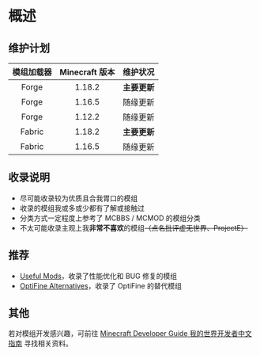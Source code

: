 # 概述

## 维护计划

| 模组加载器 | Minecraft 版本 |   维护状况   |
| :--------: | :------------: | :----------: |
|   Forge    |     1.18.2     | **主要更新** |
|   Forge    |     1.16.5     |   随缘更新   |
|   Forge    |     1.12.2     |   随缘更新   |
|   Fabric   |     1.18.2     | **主要更新** |
|   Fabric   |     1.16.5     |   随缘更新   |

## 收录说明

- 尽可能收录较为优质且合我胃口的模组
- 收录的模组我或多或少都有了解或接触过
- 分类方式一定程度上参考了 MCBBS / MCMOD 的模组分类
- 不太可能收录主观上我**非常不喜欢**的模组~~（点名批评虚无世界、ProjectE）~~

## 推荐

- [Useful Mods](https://github.com/NordicGamerFE/usefulmods)，收录了性能优化和 BUG 修复的模组
- [OptiFine Alternatives](https://lambdaurora.dev/optifine_alternatives/)，收录了 OptiFine 的替代模组

## 其他

若对模组开发感兴趣，可前往 [Minecraft Developer Guide 我的世界开发者中文指南](https://github.com/Mouse0w0/MinecraftDeveloperGuide) 寻找相关资料。

